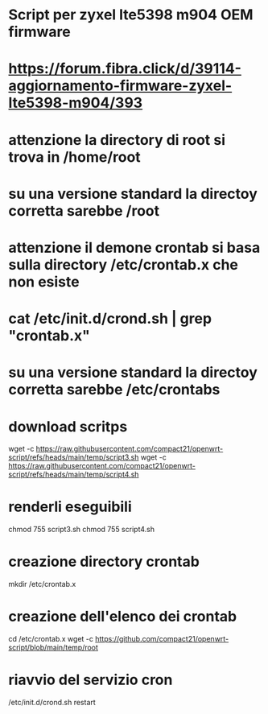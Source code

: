 # Script per zyxel lte5398 m904 OEM firmware
# https://forum.fibra.click/d/39114-aggiornamento-firmware-zyxel-lte5398-m904/393

# attenzione la directory di root si trova in /home/root
# su una versione standard la directoy corretta sarebbe /root

# attenzione il demone crontab si basa sulla directory /etc/crontab.x che non esiste
# cat /etc/init.d/crond.sh | grep "crontab.x"
# su una versione standard la directoy corretta sarebbe /etc/crontabs

# download scritps
wget -c https://raw.githubusercontent.com/compact21/openwrt-script/refs/heads/main/temp/script3.sh
wget -c https://raw.githubusercontent.com/compact21/openwrt-script/refs/heads/main/temp/script4.sh

# renderli eseguibili
chmod 755 script3.sh
chmod 755 script4.sh

# creazione directory crontab
mkdir /etc/crontab.x

# creazione dell'elenco dei crontab
cd /etc/crontab.x
wget -c https://github.com/compact21/openwrt-script/blob/main/temp/root

# riavvio del servizio cron
/etc/init.d/crond.sh restart
